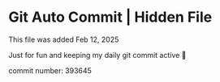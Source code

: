 # Git Auto Commit | Hidden File

This file was added Feb 12, 2025

Just for fun and keeping my daily git commit active 🤪

commit number: 393645
